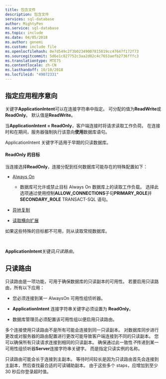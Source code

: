 ```yaml
---
title: 包含文件
description: 包含文件
services: sql-database
author: MightyPen
ms.service: sql-database
ms.topic: include
ms.date: 04/05/2018
ms.author: genemi
ms.custom: include file
ms.openlocfilehash: 0e7d549c2f3b02349007815019cc47647f172f73
ms.sourcegitcommit: 5d6e1c827752c3aa2d02c4c7653aefb2736fffc3
ms.translationtype: MTE75
ms.contentlocale: zh-CN
ms.lasthandoff: 10/10/2018
ms.locfileid: "49072331"
---
```

## <a name="specifying-application-intent"></a>指定应用程序意向

关键字**ApplicationIntent**可以在连接字符串中指定。 可分配的值为**ReadWrite**或**ReadOnly**。 默认值是**ReadWrite**。

当**ApplicationIntent = ReadOnly**，客户端连接时将请求读取工作负荷。 在连接时和在期间，服务器强制执行该意向**使用**数据库语句。

ApplicationIntent 关键字不适用于早期的只读数据库。  


#### <a name="targets-of-readonly"></a>ReadOnly 的目标

当连接选择**ReadOnly**，连接分配到任何数据库可能存在的特殊配置如下：

- [Always On](~/database-engine/availability-groups/windows/overview-of-always-on-availability-groups-sql-server.md)
    - 数据库可允许或禁止目标 Always On 数据库上的读取工作负载。 选择此选项通过使用控制**ALLOW_CONNECTIONS**子句**PRIMARY_ROLE**并**SECONDARY_ROLE** TRANSACT-SQL 语句。

- [异地复制](https://docs.microsoft.com/azure/sql-database/sql-database-geo-replication-overview)

- [读取横向扩展](https://docs.microsoft.com/azure/sql-database/sql-database-read-scale-out)

如果这些特殊的目标都不可用，则从读取常规数据库。

&nbsp;

**ApplicationIntent**关键词*只读路由*。


## <a name="read-only-routing"></a>只读路由

只读路由是一项功能，可用于确保数据库的只读副本的可用性。 若要启用只读路由，所有以下应用：

- 您必须连接到某一 AlwaysOn 可用性组侦听器。

- **ApplicationIntent** 连接字符串关键字必须设置为 **ReadOnly**。

- 数据库管理员必须配置该可用性组以便启用只读路由。

多个连接使用只读路由不是所有可能会连接到同一只读副本。 对数据库同步进行更改或对服务器的路由配置进行更改可能导致客户端连接到不同的只读副本。 您可以确保所有只读请求连接到相同的只读副本。 确保通过此一致性*不*传递到某一可用性组侦听器**Server**连接字符串关键字。 而是指定只读实例的名称。

只读路由可能会长于连接到主副本。 等待时间较长是因为只读路由首先会连接到主副本，然后查找最合适的可读辅助副本。 由于这些多个 staps，应增加到至少 30 秒后你登录超时值。

